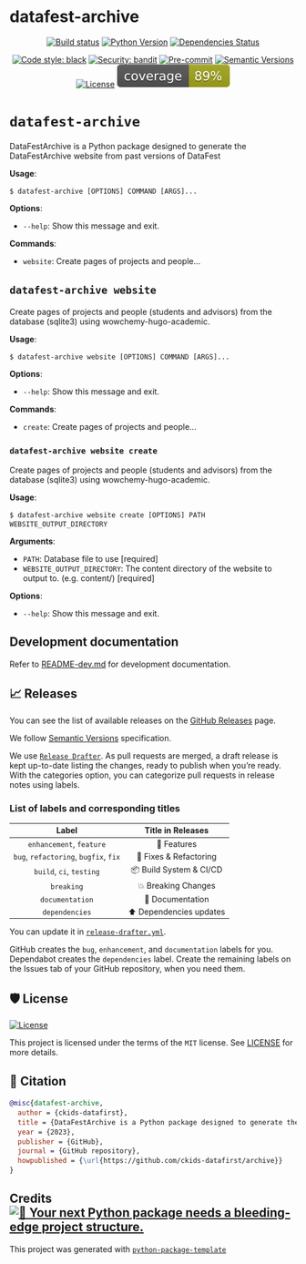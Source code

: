 # datafest-archive

<div align="center">

[![Build status](https://github.com/ckids-datafirst/archive/workflows/build/badge.svg?branch=master&event=push)](https://github.com/ckids-datafirst/archive/actions?query=workflow%3Abuild)
[![Python Version](https://img.shields.io/pypi/pyversions/datafest-archive.svg)](https://pypi.org/project/datafest-archive/)
[![Dependencies Status](https://img.shields.io/badge/dependencies-up%20to%20date-brightgreen.svg)](https://github.com/ckids-datafirst/archive/pulls?utf8=%E2%9C%93&q=is%3Apr%20author%3Aapp%2Fdependabot)

[![Code style: black](https://img.shields.io/badge/code%20style-black-000000.svg)](https://github.com/psf/black)
[![Security: bandit](https://img.shields.io/badge/security-bandit-green.svg)](https://github.com/PyCQA/bandit)
[![Pre-commit](https://img.shields.io/badge/pre--commit-enabled-brightgreen?logo=pre-commit&logoColor=white)](https://github.com/ckids-datafirst/archive/blob/master/.pre-commit-config.yaml)
[![Semantic Versions](https://img.shields.io/badge/%20%20%F0%9F%93%A6%F0%9F%9A%80-semantic--versions-e10079.svg)](https://github.com/ckids-datafirst/archive/releases)
[![License](https://img.shields.io/github/license/ckids-datafirst/archive)](https://github.com/ckids-datafirst/archive/blob/master/LICENSE)
![Coverage Report](assets/images/coverage.svg)

</div>

# `datafest-archive`

DataFestArchive is a Python package designed to generate the DataFestArchive website from past versions of DataFest

**Usage**:

```console
$ datafest-archive [OPTIONS] COMMAND [ARGS]...
```

**Options**:

- `--help`: Show this message and exit.

**Commands**:

- `website`: Create pages of projects and people...

## `datafest-archive website`

Create pages of projects and people (students and advisors) from the database (sqlite3) using wowchemy-hugo-academic.

**Usage**:

```console
$ datafest-archive website [OPTIONS] COMMAND [ARGS]...
```

**Options**:

- `--help`: Show this message and exit.

**Commands**:

- `create`: Create pages of projects and people...

### `datafest-archive website create`

Create pages of projects and people (students and advisors) from the database (sqlite3) using wowchemy-hugo-academic.

**Usage**:

```console
$ datafest-archive website create [OPTIONS] PATH WEBSITE_OUTPUT_DIRECTORY
```

**Arguments**:

- `PATH`: Database file to use [required]
- `WEBSITE_OUTPUT_DIRECTORY`: The content directory of the website to output to. (e.g. content/) [required]

**Options**:

- `--help`: Show this message and exit.

## Development documentation

Refer to [README-dev.md](README-dev.md) for development documentation.

## 📈 Releases

You can see the list of available releases on the [GitHub Releases](https://github.com/ckids-datafirst/archive/releases) page.

We follow [Semantic Versions](https://semver.org/) specification.

We use [`Release Drafter`](https://github.com/marketplace/actions/release-drafter). As pull requests are merged, a draft release is kept up-to-date listing the changes, ready to publish when you’re ready. With the categories option, you can categorize pull requests in release notes using labels.

### List of labels and corresponding titles

|               **Label**               |  **Title in Releases**  |
| :-----------------------------------: | :---------------------: |
|       `enhancement`, `feature`        |       🚀 Features       |
| `bug`, `refactoring`, `bugfix`, `fix` | 🔧 Fixes & Refactoring  |
|       `build`, `ci`, `testing`        | 📦 Build System & CI/CD |
|              `breaking`               |   💥 Breaking Changes   |
|            `documentation`            |    📝 Documentation     |
|            `dependencies`             | ⬆️ Dependencies updates |

You can update it in [`release-drafter.yml`](https://github.com/ckids-datafirst/archive/blob/master/.github/release-drafter.yml).

GitHub creates the `bug`, `enhancement`, and `documentation` labels for you. Dependabot creates the `dependencies` label. Create the remaining labels on the Issues tab of your GitHub repository, when you need them.

## 🛡 License

[![License](https://img.shields.io/github/license/ckids-datafirst/archive)](https://github.com/ckids-datafirst/archive/blob/master/LICENSE)

This project is licensed under the terms of the `MIT` license. See [LICENSE](https://github.com/ckids-datafirst/archive/blob/master/LICENSE) for more details.

## 📃 Citation

```bibtex
@misc{datafest-archive,
  author = {ckids-datafirst},
  title = {DataFestArchive is a Python package designed to generate the DataFestArchive website from past versions of DataFest},
  year = {2023},
  publisher = {GitHub},
  journal = {GitHub repository},
  howpublished = {\url{https://github.com/ckids-datafirst/archive}}
}
```

## Credits [![🚀 Your next Python package needs a bleeding-edge project structure.](https://img.shields.io/badge/python--package--template-%F0%9F%9A%80-brightgreen)](https://github.com/TezRomacH/python-package-template)

This project was generated with [`python-package-template`](https://github.com/TezRomacH/python-package-template)
